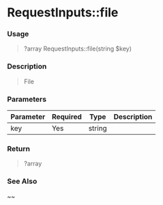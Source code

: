 
# RequestInputs::file 

### Usage

> ?array RequestInputs::file(string $key)

### Description

> File

### Parameters

Parameter | Required | Type | Description
------------- |------------- |------------- |------------- 
key | Yes | string |

### Return
> ?array 
### See Also

~~


